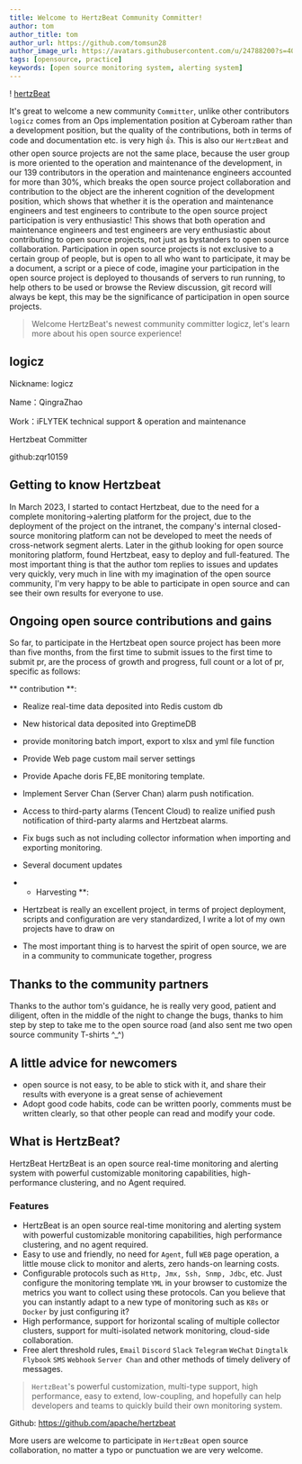```yaml
---
title: Welcome to HertzBeat Community Committer!
author: tom  
author_title: tom   
author_url: https://github.com/tomsun28  
author_image_url: https://avatars.githubusercontent.com/u/24788200?s=400&v=4  
tags: [opensource, practice]
keywords: [open source monitoring system, alerting system]
---
```


! [hertzBeat](/img/blog/new-committer.png)

It's great to welcome a new community `Committer`, unlike other contributors `logicz` comes from an Ops implementation position at Cyberoam rather than a development position, but the quality of the contributions, both in terms of code and documentation etc. is very high 👍. This is also our `HertzBeat` and other open source projects are not the same place, because the user group is more oriented to the operation and maintenance of the development, in our 139 contributors in the operation and maintenance engineers accounted for more than 30%, which breaks the open source project collaboration and contribution to the object are the inherent cognition of the development position, which shows that whether it is the operation and maintenance engineers and test engineers to contribute to the open source project participation is very enthusiastic! This shows that both operation and maintenance engineers and test engineers are very enthusiastic about contributing to open source projects, not just as bystanders to open source collaboration. Participation in open source projects is not exclusive to a certain group of people, but is open to all who want to participate, it may be a document, a script or a piece of code, imagine your participation in the open source project is deployed to thousands of servers to run running, to help others to be used or browse the Review discussion, git record will always be kept, this may be the significance of participation in open source projects.

> Welcome HertzBeat's newest community committer logicz, let's learn more about his open source experience!

## logicz

Nickname: logicz

Name：QingraZhao

Work：iFLYTEK technical support & operation and maintenance

Hertzbeat Committer

github:zqr10159

## Getting to know Hertzbeat

In March 2023, I started to contact Hertzbeat, due to the need for a complete monitoring->alerting platform for the project, due to the deployment of the project on the intranet, the company's internal closed-source monitoring platform can not be developed to meet the needs of cross-network segment alerts. Later in the github looking for open source monitoring platform, found Hertzbeat, easy to deploy and full-featured. The most important thing is that the author tom replies to issues and updates very quickly, very much in line with my imagination of the open source community, I'm very happy to be able to participate in open source and can see their own results for everyone to use.

## Ongoing open source contributions and gains

So far, to participate in the Hertzbeat open source project has been more than five months, from the first time to submit issues to the first time to submit pr, are the process of growth and progress, full count or a lot of pr, specific as follows:

** contribution **:

* Realize real-time data deposited into Redis custom db

* New historical data deposited into GreptimeDB

* provide monitoring batch import, export to xlsx and yml file function

* Provide Web page custom mail server settings

* Provide Apache doris FE,BE monitoring template.

* Implement Server Chan (Server Chan) alarm push notification.

* Access to third-party alarms (Tencent Cloud) to realize unified push notification of third-party alarms and Hertzbeat alarms.

* Fix bugs such as not including collector information when importing and exporting monitoring.

* Several document updates

* * Harvesting **:
* Hertzbeat is really an excellent project, in terms of project deployment, scripts and configuration are very standardized, I write a lot of my own projects have to draw on
* The most important thing is to harvest the spirit of open source, we are in a community to communicate together, progress

## Thanks to the community partners

Thanks to the author tom's guidance, he is really very good, patient and diligent, often in the middle of the night to change the bugs, thanks to him step by step to take me to the open source road (and also sent me two open source community T-shirts ^\_^)

## A little advice for newcomers

* open source is not easy, to be able to stick with it, and share their results with everyone is a great sense of achievement
* Adopt good code habits, code can be written poorly, comments must be written clearly, so that other people can read and modify your code.

## What is HertzBeat?

HertzBeat HertzBeat is an open source real-time monitoring and alerting system with powerful customizable monitoring capabilities, high-performance clustering, and no Agent required.

### Features

* HertzBeat is an open source real-time monitoring and alerting system with powerful customizable monitoring capabilities, high performance clustering, and no agent required.
* Easy to use and friendly, no need for `Agent`, full `WEB` page operation, a little mouse click to monitor and alerts, zero hands-on learning costs.
* Configurable protocols such as `Http, Jmx, Ssh, Snmp, Jdbc`, etc. Just configure the monitoring template `YML` in your browser to customize the metrics you want to collect using these protocols. Can you believe that you can instantly adapt to a new type of monitoring such as `K8s` or `Docker` by just configuring it?
* High performance, support for horizontal scaling of multiple collector clusters, support for multi-isolated network monitoring, cloud-side collaboration.
* Free alert threshold rules, `Email` `Discord` `Slack` `Telegram` `WeChat` `Dingtalk` `Flybook` `SMS` `Webhook` `Server Chan` and other methods of timely delivery of messages.

> `HertzBeat`'s powerful customization, multi-type support, high performance, easy to extend, low-coupling, and hopefully can help developers and teams to quickly build their own monitoring system.

Github: https://github.com/apache/hertzbeat

More users are welcome to participate in `HertzBeat` open source collaboration, no matter a typo or punctuation we are very welcome.
